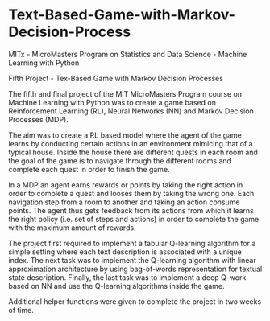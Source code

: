 # Text-Based-Game-with-Markov-Decision-Process
MITx - MicroMasters Program on Statistics and Data Science - Machine Learning with Python

Fifth Project - Tex-Based Game with Markov Decision Processes

The fifth and final project of the MIT MicroMasters Program course on Machine Learning with Python was to create
a game based on Reinforcement Learning (RL), Neural Networks (NN) and Markov Decision Processes (MDP).

The aim was to create a RL based model where the agent of the game learns by conducting certain actions in an environment mimicing
that of a typical house. Inside the house there are different quests in each room and the goal of the game is to
navigate through the different rooms and complete each quest in order to finish the game.

In a MDP an agent earns rewards or points by taking the right action in order to complete a quest and looses them by taking the wrong one.
Each navigation step from a room to another and taking an action consume points. The agent thus gets feedback from its actions from which
it learns the right policy (i.e. set of steps and actions) in order to complete the game with the maximum amount of rewards.

The project first required to implement a tabular Q-learning algorithm for a simple setting where each text description is associated with
a unique index. The next task was to implement the Q-learning algorithm with linear approximation architecture by using bag-of-words
representation for textual state description. Finally, the last task was to implement a deep Q-work based on NN and use the Q-learning
algorithms inside the game.

Additional helper functions were given to complete the project in two weeks of time.
